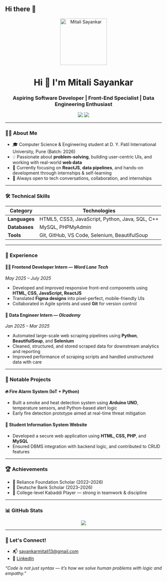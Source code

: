 ## Hi there 👋

<!--
**13mitali/13mitali** is a ✨ _special_ ✨ repository because its `README.md` (this file) appears on your GitHub profile.

Here are some ideas to get you started:

- 🔭 I’m currently working on ...
- 🌱 I’m currently learning ...
- 👯 I’m looking to collaborate on ...
- 🤔 I’m looking for help with ...
- 💬 Ask me about ...
- 📫 How to reach me: ...
- 😄 Pronouns: ...
- ⚡ Fun fact: ...
-->
<p align="center">
  <img src="https://github.com/mitali13.png" width="150" alt="Mitali Sayankar" />
</p>

<h1 align="center">Hi 👋 I'm Mitali Sayankar</h1>
<h3 align="center">Aspiring Software Developer | Front-End Specialist | Data Engineering Enthusiast</h3>

<p align="center">
  <a href="mailto:sayankarmitali13@gmail.com"><img src="https://img.shields.io/badge/Email-sayankarmitali13@gmail.com-red?style=flat-square&logo=gmail"></a>
  <a href="https://linkedin.com/in/your-link"><img src="https://img.shields.io/badge/LinkedIn-Connect-blue?style=flat-square&logo=linkedin"></a>
</p>

---

### 👩‍💻 About Me

- 🎓 Computer Science & Engineering student at D. Y. Patil International University, Pune (Batch: 2026)
- 💡 Passionate about **problem-solving**, building user-centric UIs, and working with real-world **web data**
- 🚀 Currently focusing on **ReactJS**, **data pipelines**, and hands-on development through internships & self-learning
- 💬 Always open to tech conversations, collaboration, and internships

---

### 🛠 Technical Skills

| Category | Technologies |
|---------|--------------|
| **Languages** | HTML5, CSS3, JavaScript, Python, Java, SQL, C++ |
| **Databases** | MySQL, PHPMyAdmin |
| **Tools** | Git, GitHub, VS Code, Selenium, BeautifulSoup |

---

### 💼 Experience

#### 👩‍💻 Frontend Developer Intern — *Word Lane Tech*  
*May 2025 – July 2025*

- Developed and improved responsive front-end components using **HTML, CSS, JavaScript, ReactJS**
- Translated **Figma designs** into pixel-perfect, mobile-friendly UIs
- Collaborated in Agile sprints and used **Git** for version control

#### 🧪 Data Engineer Intern — *Olcademy*  
*Jan 2025 – Mar 2025*

- Automated large-scale web scraping pipelines using **Python**, **BeautifulSoup**, and **Selenium**
- Cleaned, structured, and stored scraped data for downstream analytics and reporting
- Improved performance of scraping scripts and handled unstructured data with care

---

### 📌 Notable Projects

#### 🔥 Fire Alarm System (IoT + Python)
- Built a smoke and heat detection system using **Arduino UNO**, temperature sensors, and Python-based alert logic
- Early fire detection prototype aimed at real-time threat mitigation

#### 🧾 Student Information System Website
- Developed a secure web application using **HTML, CSS, PHP**, and **MySQL**
- Ensured DBMS integration with backend logic, and contributed to CRUD features

---

### 🏆 Achievements

- 🥇 Reliance Foundation Scholar (2022–2026)
- 🥈 Deutsche Bank Scholar (2023–2026)
- 🏐 College-level Kabaddi Player — strong in teamwork & discipline

---

### 📊 GitHub Stats

<p align="center">
  <img src="https://github-readme-stats.vercel.app/api?username=13mitali&show_icons=true&theme=react" />
</p>

---

### 🤝 Let's Connect!

- 📬 sayankarmitali13@gmail.com
- 💼 [LinkedIn](www.linkedin.com/in/mitali-sayankar)


_“Code is not just syntax — it’s how we solve human problems with logic and empathy.”_  
